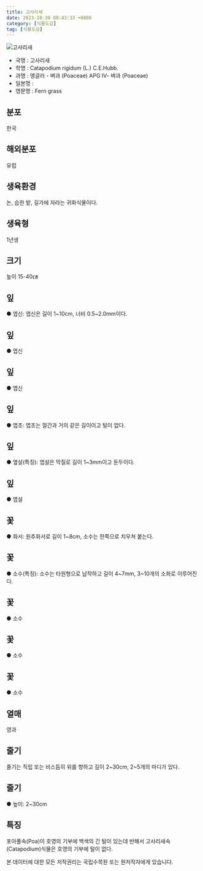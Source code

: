 ```yaml
---
title: 고사리새
date: 2023-10-30 00:43:33 +0800
category: [식물도감]
tag: [식물도감]
---
```




![고사리새](/fileUpload/plants/basic/Gramineae/Catapodium/410/410_1_th2.jpg)
- 국명 : 고사리새
- 학명 : Catapodium rigidum (L.) C.E.Hubb.
- 과명 : 앵글러 - 벼과 (Poaceae) APG Ⅳ- 벼과 (Poaceae)
- 일본명 : 
- 영문명 : Fern grass


## 분포
한국
## 해외분포
유럽
## 생육환경
논, 습한 밭, 길가에 자라는 귀화식물이다. 
## 생육형
1년생
## 크기
높이 15-40㎝
## 잎
● 엽신: 엽신은 길이 1~10cm, 너비 0.5~2.0mm이다.
## 잎
● 엽신
## 잎
● 엽신
## 잎
● 엽초: 엽초는 절간과 거의 같은 길이이고 털이 없다.
## 잎
● 옆설(특징): 엽설은 막질로 길이 1~3mm이고 둔두이다.
## 잎
● 엽설
## 꽃
● 화서: 원추화서로 길이 1~8cm, 소수는 한쪽으로 치우쳐 붙는다.
## 꽃
● 소수(특징): 소수는 타원형으로 납작하고 길이 4~7mm, 3~10개의 소화로 이루어진다.
## 꽃
● 소수
## 꽃
● 소수
## 꽃
● 소수
## 열매
영과
## 줄기
줄기는 직립 또는 비스듬히 위를 향하고 길이 2~30cm, 2~5개의 마디가 있다.
## 줄기
● 높이: 2~30cm
## 특징
포아풀속(Poa)이 호영의 기부에 백색의 긴 털이 있는데 반해서 고사리새속(Catapodium)식물은 호영의 기부에 털이 없다.






본 데이터에 대한 모든 저작권리는 국립수목원 또는 원저작자에게 있습니다.
